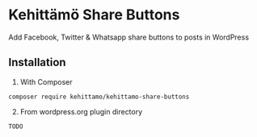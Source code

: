 # Kehittämö Share Buttons

Add Facebook, Twitter & Whatsapp share buttons to posts in WordPress

## Installation

1. With Composer

```
composer require kehittamo/kehittamo-share-buttons
```

2. From wordpress.org plugin directory
```
TODO
```
